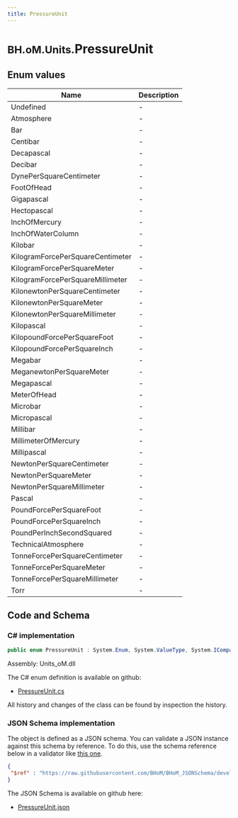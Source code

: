 ```yaml
---
title: PressureUnit
---
```


# <small>BH.oM.Units.</small>**PressureUnit**



## Enum values

| Name            | Description                                                    |
|-----------------|----------------------------------------------------------------|
| Undefined |  -  |
| Atmosphere |  -  |
| Bar |  -  |
| Centibar |  -  |
| Decapascal |  -  |
| Decibar |  -  |
| DynePerSquareCentimeter |  -  |
| FootOfHead |  -  |
| Gigapascal |  -  |
| Hectopascal |  -  |
| InchOfMercury |  -  |
| InchOfWaterColumn |  -  |
| Kilobar |  -  |
| KilogramForcePerSquareCentimeter |  -  |
| KilogramForcePerSquareMeter |  -  |
| KilogramForcePerSquareMillimeter |  -  |
| KilonewtonPerSquareCentimeter |  -  |
| KilonewtonPerSquareMeter |  -  |
| KilonewtonPerSquareMillimeter |  -  |
| Kilopascal |  -  |
| KilopoundForcePerSquareFoot |  -  |
| KilopoundForcePerSquareInch |  -  |
| Megabar |  -  |
| MeganewtonPerSquareMeter |  -  |
| Megapascal |  -  |
| MeterOfHead |  -  |
| Microbar |  -  |
| Micropascal |  -  |
| Millibar |  -  |
| MillimeterOfMercury |  -  |
| Millipascal |  -  |
| NewtonPerSquareCentimeter |  -  |
| NewtonPerSquareMeter |  -  |
| NewtonPerSquareMillimeter |  -  |
| Pascal |  -  |
| PoundForcePerSquareFoot |  -  |
| PoundForcePerSquareInch |  -  |
| PoundPerInchSecondSquared |  -  |
| TechnicalAtmosphere |  -  |
| TonneForcePerSquareCentimeter |  -  |
| TonneForcePerSquareMeter |  -  |
| TonneForcePerSquareMillimeter |  -  |
| Torr |  -  |


## Code and Schema

### C# implementation

``` C# title="C#"
public enum PressureUnit : System.Enum, System.ValueType, System.IComparable, System.ISpanFormattable, System.IFormattable, System.IConvertible
```

Assembly: Units_oM.dll

The C# enum definition is available on github:

- [PressureUnit.cs](https://github.com/BHoM/Localisation_Toolkit/blob/develop/Units_oM/Enums\PressureUnit.cs)

All history and changes of the class can be found by inspection the history.
### JSON Schema implementation

The object is defined as a JSON schema. You can validate a JSON instance against this schema by reference. To do this, use the schema reference below in a validator like [this one](https://www.jsonschemavalidator.net/).

``` json title="JSON Schema"
{
 "$ref" : "https://raw.githubusercontent.com/BHoM/BHoM_JSONSchema/develop/Units_oM/PressureUnit.json"
}
```

The JSON Schema is available on github here:

- [PressureUnit.json](https://github.com/BHoM/BHoM_JSONSchema/blob/develop/Units_oM/PressureUnit.json)
